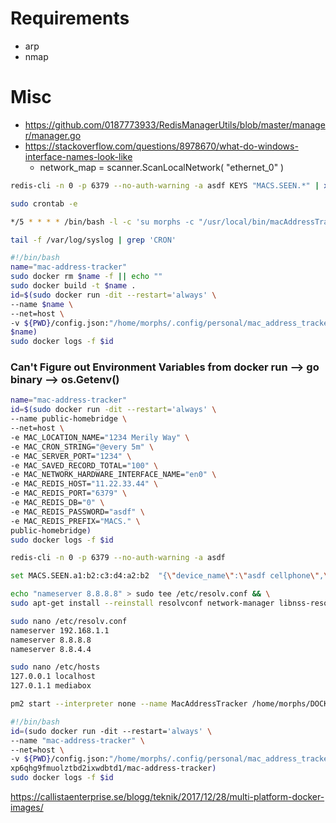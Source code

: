 # Requirements

- arp
- nmap


# Misc

- https://github.com/0187773933/RedisManagerUtils/blob/master/manager/manager.go
- https://stackoverflow.com/questions/8978670/what-do-windows-interface-names-look-like
  - network_map = scanner.ScanLocalNetwork( "ethernet_0" )



```bash
redis-cli -n 0 -p 6379 --no-auth-warning -a asdf KEYS "MACS.SEEN.*" | xargs redis-cli -n 0 -p 6379 --no-auth-warning -a asdf DEL
```

```bash
sudo crontab -e
```
```bash
*/5 * * * * /bin/bash -l -c 'su morphs -c "/usr/local/bin/macAddressTracker"' >/dev/null 2>&1
```
```bash
tail -f /var/log/syslog | grep 'CRON'
```

```bash
#!/bin/bash
name="mac-address-tracker"
sudo docker rm $name -f || echo ""
sudo docker build -t $name .
id=$(sudo docker run -dit --restart='always' \
--name $name \
--net=host \
-v ${PWD}/config.json:"/home/morphs/.config/personal/mac_address_tracker.json" \
$name)
sudo docker logs -f $id
```

### Can't Figure out Environment Variables from docker run --> go binary --> os.Getenv()
```bash
name="mac-address-tracker"
id=$(sudo docker run -dit --restart='always' \
--name public-homebridge \
--net=host \
-e MAC_LOCATION_NAME="1234 Merily Way" \
-e MAC_CRON_STRING="@every 5m" \
-e MAC_SERVER_PORT="1234" \
-e MAC_SAVED_RECORD_TOTAL="100" \
-e MAC_NETWORK_HARDWARE_INTERFACE_NAME="en0" \
-e MAC_REDIS_HOST="11.22.33.44" \
-e MAC_REDIS_PORT="6379" \
-e MAC_REDIS_DB="0" \
-e MAC_REDIS_PASSWORD="asdf" \
-e MAC_REDIS_PREFIX="MACS." \
public-homebridge)
sudo docker logs -f $id
```

```bash
redis-cli -n 0 -p 6379 --no-auth-warning -a asdf
```

```bash
set MACS.SEEN.a1:b2:c3:d4:a2:b2  "{\"device_name\":\"asdf cellphone\",\"current_time_string\":null,\"records\":null,\"transitions\":null}"
```

```bash
echo "nameserver 8.8.8.8" > sudo tee /etc/resolv.conf && \
sudo apt-get install --reinstall resolvconf network-manager libnss-resolve
```


```bash
sudo nano /etc/resolv.conf
nameserver 192.168.1.1
nameserver 8.8.8.8
nameserver 8.8.4.4
```

```bash
sudo nano /etc/hosts
127.0.0.1 localhost
127.0.1.1 mediabox
```


```bash
pm2 start --interpreter none --name MacAddressTracker /home/morphs/DOCKER_IMAGES/MACAddressTracker/macAddressTracker -- /home/morphs/DOCKER_IMAGES/MACAddressTracker/config.json
```

```bash
#!/bin/bash
id=(sudo docker run -dit --restart='always' \
--name "mac-address-tracker" \
--net=host \
-v ${PWD}/config.json:"/home/morphs/.config/personal/mac_address_tracker.json" \
xp6qhg9fmuolztbd2ixwdbtd1/mac-address-tracker)
sudo docker logs -f $id
```

https://callistaenterprise.se/blogg/teknik/2017/12/28/multi-platform-docker-images/